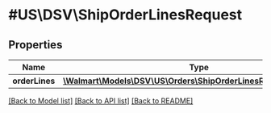 # #US\DSV\ShipOrderLinesRequest

## Properties

Name | Type | Description | Notes
------------ | ------------- | ------------- | -------------
**orderLines** | [**\Walmart\Models\DSV\US\Orders\ShipOrderLinesRequestOrderLines**](ShipOrderLinesRequestOrderLines.md) |  |


[[Back to Model list]](../) [[Back to API list]](../../Api/US/DSV) [[Back to README]](../../README.md)
